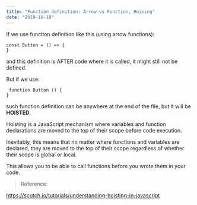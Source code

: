 ```yaml
---
title: "Function definition: Arrow vs Function, Hoising"
date: "2019-10-18"
---
```


If we use function definition like this (using arrow functions):
```
const Button = () => {
}
```

and this definition is AFTER code where it is called, it might still not be defined.

But if we use:
```
 function Button () {
}
```

such function definition can be anywhere at the end of the file, but it will be **HOISTED**. 

Hoisting is a JavaScript mechanism where variables and function declarations are moved to the top of their scope before code execution.

Inevitably, this means that no matter where functions and variables are declared, they are moved to the top of their scope regardless of whether their scope is global or local. 

This allows you to  be able to call functions before you wrote them in your code.

> Reference:

https://scotch.io/tutorials/understanding-hoisting-in-javascript